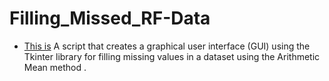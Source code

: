 # Filling_Missed_RF-Data


- [This is](./Arithmetic_Mean.py) A script that creates a graphical user interface (GUI) using the Tkinter library for filling missing values in a dataset using the Arithmetic Mean method .
